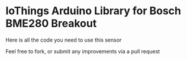 IoThings Arduino Library for
Bosch BME280 Breakout
==============================================================

Here is all the code you need to use this sensor

Feel free to fork, or submit any improvements via a pull request
